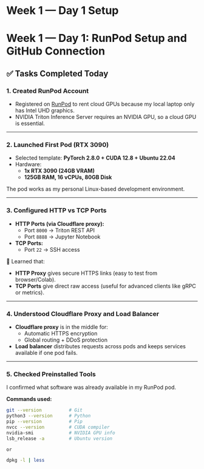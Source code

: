 # Week 1 — Day 1 Setup
# Week 1 — Day 1: RunPod Setup and GitHub Connection

## ✅ Tasks Completed Today

### 1. Created RunPod Account
- Registered on [RunPod](https://www.runpod.io/) to rent cloud GPUs because my local laptop only has Intel UHD graphics.
- NVIDIA Triton Inference Server requires an NVIDIA GPU, so a cloud GPU is essential.

---

### 2. Launched First Pod (RTX 3090)
- Selected template: **PyTorch 2.8.0 + CUDA 12.8 + Ubuntu 22.04**  
- Hardware:  
  - **1x RTX 3090 (24GB VRAM)**  
  - **125GB RAM, 16 vCPUs, 80GB Disk**

The pod works as my personal Linux-based development environment.

---

### 3. Configured HTTP vs TCP Ports
- **HTTP Ports (via Cloudflare proxy):**  
  - Port `8000` → Triton REST API  
  - Port `8888` → Jupyter Notebook  
- **TCP Ports:**  
  - Port `22` → SSH access  

🧠 Learned that:
- **HTTP Proxy** gives secure HTTPS links (easy to test from browser/Colab).  
- **TCP Ports** give direct raw access (useful for advanced clients like gRPC or metrics).  

---

### 4. Understood Cloudflare Proxy and Load Balancer
- **Cloudflare proxy** is in the middle for:  
  - Automatic HTTPS encryption  
  - Global routing + DDoS protection  
- **Load balancer** distributes requests across pods and keeps services available if one pod fails.  

---

### 5. Checked Preinstalled Tools
I confirmed what software was already available in my RunPod pod.

**Commands used:**
```bash
git --version          # Git
python3 --version      # Python
pip --version          # Pip
nvcc --version         # CUDA compiler
nvidia-smi             # NVIDIA GPU info
lsb_release -a         # Ubuntu version

or

dpkg -l | less
